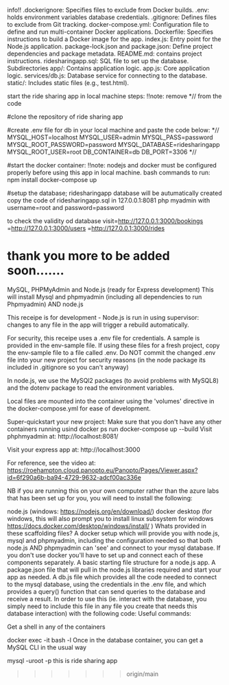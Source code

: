 
info!!
.dockerignore: Specifies files to exclude from Docker builds.
.env: holds environment variables database credentials.
.gitignore: Defines files to exclude from Git tracking.
docker-compose.yml: Configuration file to define and run multi-container Docker applications.
Dockerfile: Specifies instructions to build a Docker image for the app.
index.js: Entry point for the Node.js application.
package-lock.json and package.json: Define project dependencies and package metadata.
README.md: contains project instructions.
ridesharingapp.sql: SQL file to set up the database.
Subdirectories
app/: Contains application logic.
app.js: Core application logic.
services/db.js: Database service for connecting to the database.
static/: Includes static files (e.g., test.html).

start the ride sharing app in local machine
steps:
!!note: remove *// from the code

#clone the repository of ride sharing app

#create .env file for db in your local machine and paste the code below:
*//
MYSQL_HOST=localhost
MYSQL_USER=admin
MYSQL_PASS=password
MYSQL_ROOT_PASSWORD=password
MYSQL_DATABASE=ridesharingapp
MYSQL_ROOT_USER=root
DB_CONTAINER=db
DB_PORT=3306
*//

#start the docker container:
!!note: nodejs and docker must be configured properly before using this app in local machine.
bash commands to run:
npm install
docker-compose up

#setup the database;
ridesharingapp database will be autumatically created
copy the code of ridesharingapp.sql
in 127.0.0.1:8081 php myadmin
with username=root and password=password

to check the validity od database 
visit=http://127.0.0.1:3000/bookings    
    =http://127.0.0.1:3000/users
    =http://127.0.0.1:3000/rides

thank you more to be added soon.......
=======
MySQL, PHPMyAdmin and Node.js (ready for Express development)
This will install Mysql and phpmyadmin (including all dependencies to run Phpmyadmin) AND node.js

This receipe is for development - Node.js is run in using supervisor: changes to any file in the app will trigger a rebuild automatically.

For security, this receipe uses a .env file for credentials. A sample is provided in the env-sample file. If using these files for a fresh project, copy the env-sample file to a file called .env. Do NOT commit the changed .env file into your new project for security reasons (in the node package its included in .gitignore so you can't anyway)

In node.js, we use the MySQl2 packages (to avoid problems with MySQL8) and the dotenv package to read the environment variables.

Local files are mounted into the container using the 'volumes' directive in the docker-compose.yml for ease of development.

Super-quickstart your new project:
Make sure that you don't have any other containers running usind docker ps
run docker-compose up --build
Visit phphmyadmin at:
http://localhost:8081/

Visit your express app at:
http://localhost:3000

For reference, see the video at: https://roehampton.cloud.panopto.eu/Panopto/Pages/Viewer.aspx?id=6f290a6b-ba94-4729-9632-adcf00ac336e

NB if you are running this on your own computer rather than the azure labs that has been set up for you, you will need to install the following:

node.js (windows: https://nodejs.org/en/download/)
docker desktop (for windows, this will also prompt you to install linux subsystem for windows https://docs.docker.com/desktop/windows/install/ )
Whats provided in these scaffolding files?
A docker setup which will provide you with node.js, mysql and phpmyadmin, including the configuration needed so that both node.js AND phpmyadmin can 'see' and connect to your mysql database. If you don't use docker you'll have to set up and connect each of these components separately.
A basic starting file structure for a node.js app.
A package.json file that will pull in the node.js libraries required and start your app as needed.
A db.js file which provides all the code needed to connect to the mysql database, using the credentials in the .env file, and which provides a query() function that can send queries to the database and receive a result. In order to use this (ie. interact with the database, you simply need to include this file in any file you create that needs this database interaction) with the following code:
Useful commands:

Get a shell in any of the containers

docker exec -it <container name> bash -l
Once in the database container, you can get a MySQL CLI in the usual way

mysql -uroot -p<password> 
this is ride sharing app   
>>>>>>> origin/main
